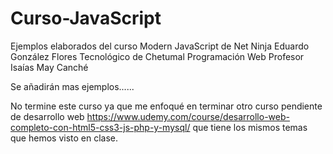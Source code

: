 # Curso-JavaScript
Ejemplos elaborados del curso Modern JavaScript de Net Ninja
Eduardo González Flores
Tecnológico de Chetumal
Programación Web
Profesor Isaías May Canché

Se añadirán mas ejemplos......

No termine este curso ya que me enfoqué en terminar otro curso pendiente de desarrollo web 
https://www.udemy.com/course/desarrollo-web-completo-con-html5-css3-js-php-y-mysql/
que tiene los mismos temas que hemos visto en clase. 
